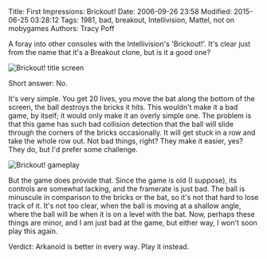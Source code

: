 Title: First Impressions: Brickout!
Date: 2006-09-26 23:58
Modified: 2015-06-25 03:28:12
Tags: 1981, bad, breakout, Intellivision, Mattel, not on mobygames
Authors: Tracy Poff

A foray into other consoles with the Intellivision's 'Brickout!'. It's clear just from the name that it's a Breakout clone, but is it a good one?

![Brickout! title screen]({filename}images/Brickout!_1.jpg)

Short answer: No.

It's very simple. You get 20 lives, you move the bat along the bottom of the screen, the ball destroys the bricks it hits. This wouldn't make it a bad game, by itself; it would only make it an overly simple one. The problem is that this game has such bad collision detection that the ball will slide through the corners of the bricks occasionally. It will get stuck in a row and take the whole row out. Not bad things, right? They make it easier, yes? They do, but I'd prefer some challenge.

![Brickout! gameplay]({filename}images/Brickout!_2.jpg)

But the game does provide that. Since the game is old (I suppose), its controls are somewhat lacking, and the framerate is just bad. The ball is minuscule in comparison to the bricks or the bat, so it's not that hard to lose track of it. It's not too clear, when the ball is moving at a shallow angle, where the ball will be when it is on a level with the bat. Now, perhaps these things are minor, and I am just bad at the game, but either way, I won't soon play this again.

Verdict: Arkanoid is better in every way. Play it instead.
